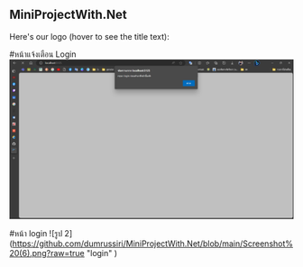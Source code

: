 ## MiniProjectWith.Net
Here's our logo (hover to see the title text):

#หน้าแจ้งเตือน Login
![alt text](https://github.com/dumrussiri/MiniProjectWith.Net/blob/main/Screenshot%20(5).png?raw=true "login")

#หน้า login
![รูป 2] (https://github.com/dumrussiri/MiniProjectWith.Net/blob/main/Screenshot%20(6).png?raw=true "login" )
